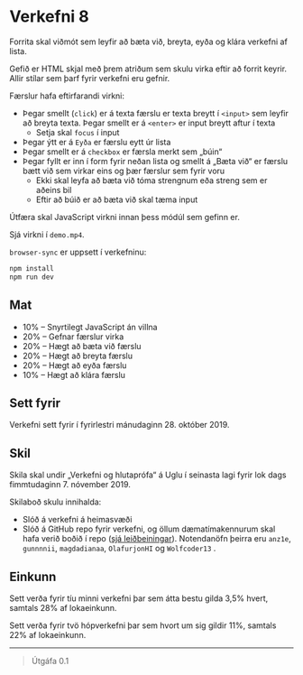 # Verkefni 8

Forrita skal viðmót sem leyfir að bæta við, breyta, eyða og klára verkefni af lista.

Gefið er HTML skjal með þrem atriðum sem skulu virka eftir að forrit keyrir. Allir stílar sem þarf fyrir verkefni eru gefnir.

Færslur hafa eftirfarandi virkni:

* Þegar smellt (`click`) er á texta færslu er texta breytt í `<input>` sem leyfir að breyta texta. Þegar smellt er á `<enter>` er input breytt aftur í texta
  - Setja skal `focus` í input
* Þegar ýtt er á `Eyða` er færslu eytt úr lista
* Þegar smellt er á `checkbox` er færsla merkt sem „búin“
* Þegar fyllt er inn í form fyrir neðan lista og smellt á „Bæta við“ er færslu bætt við sem virkar eins og þær færslur sem fyrir voru
  - Ekki skal leyfa að bæta við tóma strengnum eða streng sem er aðeins bil
  - Eftir að búið er að bæta við skal tæma input

Útfæra skal JavaScript virkni innan þess módúl sem gefinn er.

Sjá virkni í `demo.mp4`.

`browser-sync` er uppsett í verkefninu:

```bash
npm install
npm run dev
```

## Mat

* 10% – Snyrtilegt JavaScript án villna
* 20% – Gefnar færslur virka
* 20% – Hægt að bæta við færslu
* 20% – Hægt að breyta færslu
* 20% – Hægt að eyða færslu
* 10% – Hægt að klára færslu

## Sett fyrir

Verkefni sett fyrir í fyrirlestri mánudaginn 28. október 2019.

## Skil

Skila skal undir „Verkefni og hlutaprófa“ á Uglu í seinasta lagi fyrir lok dags fimmtudaginn 7. nóvember 2019.

Skilaboð skulu innihalda:

* Slóð á verkefni á heimasvæði
* Slóð á GitHub repo fyrir verkefni, og  öllum dæmatímakennurum skal hafa verið boðið í repo ([sjá leiðbeiningar](https://help.github.com/articles/inviting-collaborators-to-a-personal-repository/)). Notendanöfn þeirra eru `anz1e`, `gunnnnii`, `magdadianaa`, `OlafurjonHI` og `Wolfcoder13` .

## Einkunn

Sett verða fyrir tíu minni verkefni þar sem átta bestu gilda 3,5% hvert, samtals 28% af lokaeinkunn.

Sett verða fyrir tvö hópverkefni þar sem hvort um sig gildir 11%, samtals 22% af lokaeinkunn.

---

> Útgáfa 0.1
